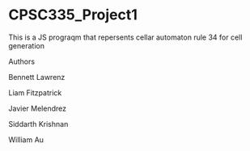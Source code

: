 # CPSC335_Project1

This is a JS prograqm that repersents cellar automaton rule 34  for cell generation 

Authors 

Bennett Lawrenz

Liam Fitzpatrick

Javier Melendrez

Siddarth Krishnan

William Au 
